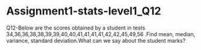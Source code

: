 # Assignment1-stats-level1_Q12
Q12-Below are the scores obtained by a student in tests  34,36,36,38,38,39,39,40,40,41,41,41,41,42,42,45,49,56 .Find mean, median, variance, standard deviation.What can we say about the student marks? 
